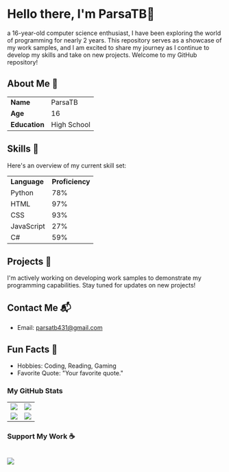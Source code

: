 # Hello there, I'm ParsaTB👋

a 16-year-old computer science enthusiast,
I have been exploring the world of programming for nearly 2 years.
This repository serves as a showcase of my work samples, and I am excited to share my journey as I continue to develop my skills and take on new projects.
Welcome to my GitHub repository!

## About Me 📌

<table>
  <tr>
    <td><b>Name</b></td>
    <td>ParsaTB</td>
  </tr>
  <tr>
    <td><b>Age</b></td>
    <td>16</td>
  </tr>
  <tr>
    <td><b>Education</b></td>
    <td>High School</td>
  </tr>
</table>

## Skills 🚀

Here's an overview of my current skill set:

<table>
  <tr>
    <td><b>Language</b></td>
    <td><b>Proficiency</b></td>
  </tr>
  <tr>
    <td>Python</td>
    <td>78%</td>
  </tr>
  <tr>
    <td>HTML</td>
    <td>97%</td>
  </tr>
  <tr>
    <td>CSS</td>
    <td>93%</td>
  </tr>
  <tr>
    <td>JavaScript</td>
    <td>27%</td>
  </tr>
  <tr>
    <td>C#</td>
    <td>59%</td>
  </tr>
</table>

## Projects 🚧

I'm actively working on developing work samples to demonstrate my programming capabilities. Stay tuned for updates on new projects!

## Contact Me 📬

- Email: parsatb431@gmail.com

## Fun Facts 🎉

- Hobbies: Coding, Reading, Gaming
- Favorite Quote: "Your favorite quote."

### My GitHub Stats

<table>
    <tr>
        <td>
            <img src="https://github-profile-trophy.vercel.app/?username=ParsaTB&row=3&column=4&no-bg=true"/>
        </td>
        <td>
            <img src="https://github-readme-streak-stats.herokuapp.com/?user=ParsaTB"/>
        </td> 
    </tr>
    <tr>
        <td>
            <img src="https://github-readme-stats.vercel.app/api?username=ParsaTB&count_private=true&show_icons=true&theme=tokyonight"/>
        </td>
        <td>
            <img src="https://github-readme-stats.vercel.app/api/top-langs/?username=ParsaTB&langs_count=10&layout=compact&hide=php,scss,css,html,batchfile,gherkin,freemarker,xslt,tsql,ruby"/>
        </td>
    </tr>
</table>


### Support My Work ☕
<br>
<a href="https://www.buymeacoffee.com/your-username"><img src="https://www.vectorlogo.zone/logos/buymeacoffee/buymeacoffee-official.svg"/></a>

<!-- Your additional sections can go here -->
